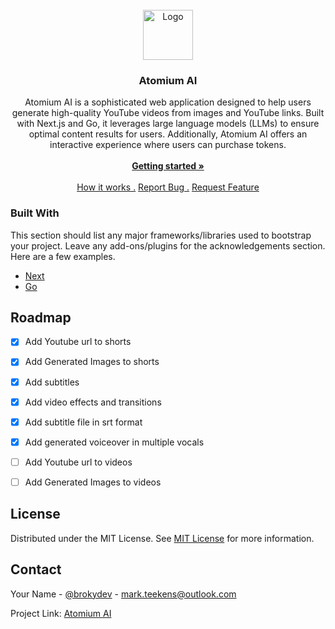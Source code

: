 <br/>
<div align="center">
<a href="https://github.com/ShaanCoding/ReadME-Generator">
<img src="https://i.imgur.com/0a7pVSQ.png" alt="Logo" width="80" height="80">
</a>
<h3 align="center">Atomium AI</h3>
<p align="center">
Atomium AI is a sophisticated web application designed to help users generate high-quality YouTube videos from images and YouTube links. Built with Next.js and Go, it leverages large language models (LLMs) to ensure optimal content results for users. Additionally, Atomium AI offers an interactive experience where users can purchase tokens.
<br/>
<br/>
<a href="https://atomiumai.com/landing/introduction"><strong>Getting started »</strong></a>
<br/>
<br/>
<a href="https://atomiumai.com/landing/how-it-works">How it works .</a>  
<a href="https://github.com/markjkaem/atomiumai/issues">Report Bug .</a>
<a href="https://github.com/markjkaem/atomiumai/issues">Request Feature</a>
</p>
</div>

### Built With

This section should list any major frameworks/libraries used to bootstrap your project. Leave any add-ons/plugins for the acknowledgements section. Here are a few examples.

- [Next](https://nextjs.org)
- [Go](https://go.dev/)

## Roadmap

- [x] Add Youtube url to shorts
- [x] Add Generated Images to shorts
- [x] Add subtitles
- [x] Add video effects and transitions
- [x] Add subtitle file in srt format
- [x] Add generated voiceover in multiple vocals
- [ ] Add Youtube url to videos
- [ ] Add Generated Images to videos


## License

Distributed under the MIT License. See [MIT License](https://opensource.org/licenses/MIT) for more information.

## Contact

Your Name - [@brokydev](https://twitter.com/brokydev) - mark.teekens@outlook.com

Project Link: [Atomium AI](https://github.com/markjkaem/atomiumai)
